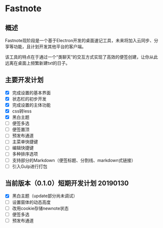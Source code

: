 # Fastnote

## 概述

Fastnote现阶段是一个基于Electron开发的桌面速记工具，未来将加入云同步、分享等功能，且计划开发其他平台的客户端。

该工具的特点在于通过一个“类聊天”的交互方式实现了高效的便签创建，让你从此远离在桌面上频繁新建txt的日子。

## 主要开发计划

- [x] 完成设置的基本界面
- [x] 状态栏的初步开发
- [x] 完成设置的主体功能
- [x] css转less
- [x] 黑白主题
- [ ] 便签多选
- [ ] 便签置顶
- [ ] 预发布通道
- [ ] 主菜单快捷键
- [ ] 编辑快捷键
- [ ] 多种排序选项
- [ ] 支持部分的Markdown（便签标题、分割线、markdown式链接）
- [ ] 引入Gulp进行打包

## 当前版本（0.1.0）短期开发计划 20190130

- [x] 黑白主题（update部分尚未调试）
- [ ] 设置窗体的动态高度
- [ ] 改用cookie存储newnote状态
- [ ] 便签多选
- [ ] 预发布通道